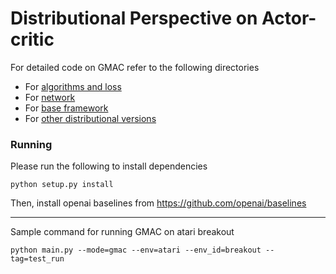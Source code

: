 # Distributional Perspective on Actor-critic

For detailed code on GMAC refer to the following directories

- For [algorithms and loss](agents/gmac/train.py)
- For [network](agents/gmac/network.py)
- For [base framework](agents/a2c)
- For [other distributional versions](agents/iqac)

### Running
Please run the following to install dependencies
```
python setup.py install
```
Then, install openai baselines from 
https://github.com/openai/baselines


---
Sample command for running GMAC on atari breakout
```
python main.py --mode=gmac --env=atari --env_id=breakout --tag=test_run
```
